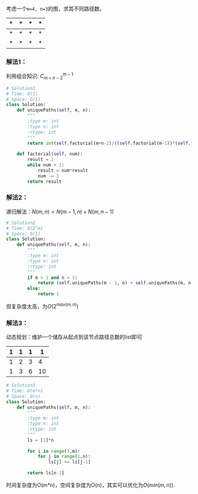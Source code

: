 考虑一个`m=4, n=3`的图，求其不同路径数。

| * | * | * | * |
| - | - | - | - |
| * | * |  *|  *|
| * | * | * | * |

### 解法1：

利用组合知识: $C_{m+n-2}^{m-1}$

```python
# Solution1
# Time: O(1)
# Space: O(1)
class Solution:
    def uniquePaths(self, m, n):
        """
        :type m: int
        :type n: int
        :rtype: int
        """
        return int(self.factorial(m+n-2)/((self.factorial(m-1))*(self.factorial(n-1))))
    
    def factorial(self, num):
        result = 1
        while num > 1:
            result = num*result
            num -= 1
        return result
```

### 解法2：

递归解法：$N(m,n) = N(m-1,n) + N(m,n-1)$

```python
# Solution2
# Time: O(2^m)
# Space: O(1)
class Solution:
    def uniquePaths(self, m, n):
        """
        :type m: int
        :type n: int
        :rtype: int
        """
        if m > 1 and n > 1:
            return (self.uniquePaths(m - 1, n) + self.uniquePaths(m, n - 1))
        else:
            return 1
```

但复杂度太高，为$O(2^{max(m,n)})$

### 解法3：

动态规划：维护一个储存从起点到该节点路径总数的list即可

| 1 | 1 |  1| 1 |
| - | - | - | - |
| 1 | 2 | 3 | 4 |
| 1 | 3 | 6 | 10 |

```python
# Solution3
# Time: O(m*n)
# Space: O(n)
class Solution:
    def uniquePaths(self, m, n):
        """
        :type m: int
        :type n: int
        :rtype: int
        """
        ls = [1]*n
        
        for i in range(1,m):
            for j in range(1,n):
                ls[j] += ls[j-1]
        
        return ls[n-1]
```

时间复杂度为O(m*n)，空间复杂度为O(n)，其实可以优化为$O(min(m,n)).$